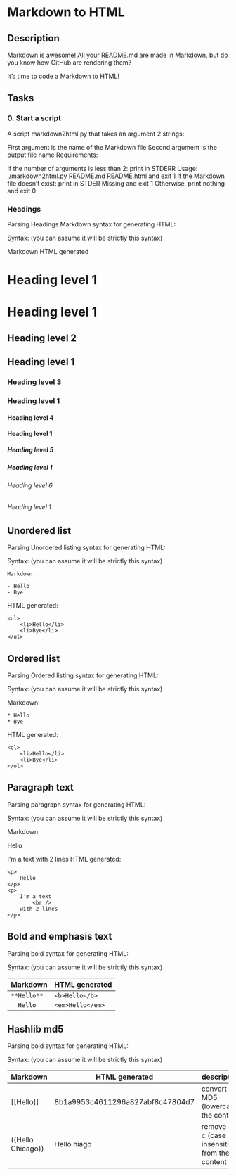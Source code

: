 # Markdown to HTML
## Description
Markdown is awesome! All your README.md are made in Markdown, but do you know how GitHub are rendering them?

It’s time to code a Markdown to HTML!
## Tasks
### 0. Start a script
A script markdown2html.py that takes an argument 2 strings:

First argument is the name of the Markdown file
Second argument is the output file name
Requirements:

If the number of arguments is less than 2: print in STDERR Usage: ./markdown2html.py README.md README.html and exit 1
If the Markdown file doesn’t exist: print in STDER Missing <filename> and exit 1
Otherwise, print nothing and exit 0

### Headings
Parsing Headings Markdown syntax for generating HTML:

Syntax: (you can assume it will be strictly this syntax)

Markdown	HTML generated
# Heading level 1	<h1>Heading level 1</h1>
## Heading level 2	<h2>Heading level 1</h2>
### Heading level 3	<h3>Heading level 1</h3>
#### Heading level 4	<h4>Heading level 1</h4>
##### Heading level 5	<h5>Heading level 1</h5>
###### Heading level 6	<h6>Heading level 1</h6>

## Unordered list
Parsing Unordered listing syntax for generating HTML:

Syntax: (you can assume it will be strictly this syntax)

```
Markdown:

- Hello
- Bye
``` 
HTML generated:
```
<ul>
    <li>Hello</li>
    <li>Bye</li>
</ul>
```

## Ordered list
Parsing Ordered listing syntax for generating HTML:

Syntax: (you can assume it will be strictly this syntax)

Markdown:
```
* Hello
* Bye
```
  
HTML generated:

```
<ol>
    <li>Hello</li>
    <li>Bye</li>
</ol>
```

## Paragraph text
Parsing paragraph syntax for generating HTML:

Syntax: (you can assume it will be strictly this syntax)

Markdown:

Hello

I'm a text
with 2 lines
HTML generated:

```
<p>
    Hello
</p>
<p>
    I'm a text
        <br />
    with 2 lines
</p>
```

## Bold and emphasis text
Parsing bold syntax for generating HTML:

Syntax: (you can assume it will be strictly this syntax)

| Markdown	| HTML generated           |
| --------- | ------------------------ |
| ``` **Hello** ``` |	``` <b>Hello</b> ```   |
| ``` __Hello__ ``` |	``` <em>Hello</em> ``` |

## Hashlib md5
Parsing bold syntax for generating HTML:

Syntax: (you can assume it will be strictly this syntax)

| Markdown	        | HTML generated	                 | description                                      |
| ----------------- | -------------------------------- | ------------------------------------------------ |
| [[Hello]]         | 8b1a9953c4611296a827abf8c47804d7 | convert in MD5 (lowercase) the content           |
| ((Hello Chicago)) |	Hello hiago	                     | remove all c (case insensitive) from the content |
